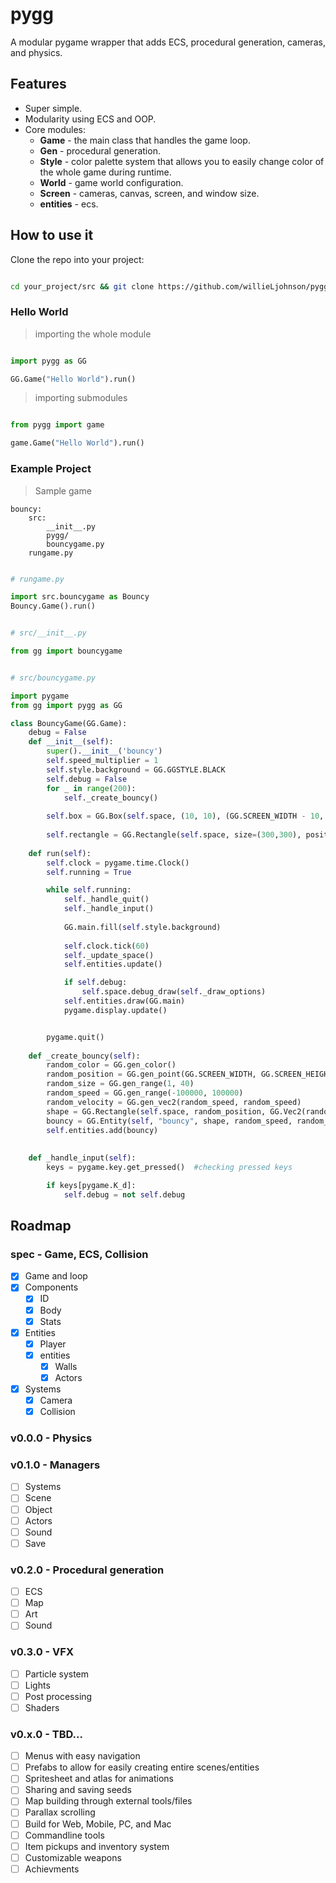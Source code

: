 # pygg

A modular pygame wrapper that adds ECS, procedural generation, cameras, and physics.

## Features

- Super simple.
- Modularity using ECS and OOP.
- Core modules:
    - **Game** - the main class that handles the game loop.
    - **Gen** - procedural generation.
    - **Style** - color palette system that allows you to easily change color of the whole game during runtime.
    - **World** - game world configuration.
    - **Screen** - cameras, canvas, screen, and window size.
    - **entities** - ecs.

## How to use it

 Clone the repo into your project:

```bash

cd your_project/src && git clone https://github.com/willieLjohnson/pygg.git

```

### Hello World

> importing the whole module

```python

import pygg as GG

GG.Game("Hello World").run()

```

> importing submodules

```python

from pygg import game

game.Game("Hello World").run()


```

### Example Project

> Sample game

```
bouncy:
    src:
        __init__.py
        pygg/
        bouncygame.py
    rungame.py
```

```python

# rungame.py

import src.bouncygame as Bouncy
Bouncy.Game().run()

```

```python

# src/__init__.py

from gg import bouncygame

```


```python

# src/bouncygame.py

import pygame
from gg import pygg as GG

class BouncyGame(GG.Game):
    debug = False
    def __init__(self):
        super().__init__('bouncy')
        self.speed_multiplier = 1
        self.style.background = GG.GGSTYLE.BLACK
        self.debug = False
        for _ in range(200):
            self._create_bouncy()
            
        self.box = GG.Box(self.space, (10, 10), (GG.SCREEN_WIDTH - 10, GG.SCREEN_HEIGHT - 10), 1, 0)
        
        self.rectangle = GG.Rectangle(self.space, size=(300,300), position=(GG.SCREEN_WIDTH / 2, GG.SCREEN_HEIGHT / 2))
        
    def run(self):
        self.clock = pygame.time.Clock()
        self.running = True

        while self.running:
            self._handle_quit()
            self._handle_input()
            
            GG.main.fill(self.style.background) 
            
            self.clock.tick(60)
            self._update_space()
            self.entities.update()

            if self.debug:
                self.space.debug_draw(self._draw_options)
            self.entities.draw(GG.main)
            pygame.display.update()


        pygame.quit()
    
    def _create_bouncy(self):
        random_color = GG.gen_color()
        random_position = GG.gen_point(GG.SCREEN_WIDTH, GG.SCREEN_HEIGHT)
        random_size = GG.gen_range(1, 40)
        random_speed = GG.gen_range(-100000, 100000)
        random_velocity = GG.gen_vec2(random_speed, random_speed)
        shape = GG.Rectangle(self.space, random_position, GG.Vec2(random_size, random_size), random_color)
        bouncy = GG.Entity(self, "bouncy", shape, random_speed, random_velocity)
        self.entities.add(bouncy)
        
             
    def _handle_input(self):
        keys = pygame.key.get_pressed()  #checking pressed keys

        if keys[pygame.K_d]:
            self.debug = not self.debug

```

## Roadmap


### spec - Game, ECS, Collision

- [x] Game and loop
- [x] Components
  - [x] ID
  - [x] Body
  - [x] Stats
- [x] Entities
  - [x] Player
  - [x] entities
    - [x] Walls
    - [x] Actors
- [x] Systems
  - [x] Camera
  - [x] Collision

### v0.0.0 - Physics



### v0.1.0 - Managers

- [ ] Systems
- [ ] Scene
- [ ] Object
- [ ] Actors
- [ ] Sound
- [ ] Save

### v0.2.0 - Procedural generation

- [ ] ECS
- [ ] Map
- [ ] Art
- [ ] Sound

### v0.3.0 - VFX

- [ ] Particle system
- [ ] Lights
- [ ] Post processing
- [ ] Shaders

### v0.x.0 - TBD...

- [ ] Menus with easy navigation
- [ ] Prefabs to allow for easily creating entire scenes/entities
- [ ] Spritesheet and atlas for animations
- [ ] Sharing and saving seeds
- [ ] Map building through external tools/files
- [ ] Parallax scrolling
- [ ] Build for Web, Mobile, PC, and Mac
- [ ] Commandline tools
- [ ] Item pickups and inventory system
- [ ] Customizable weapons
- [ ] Achievments
